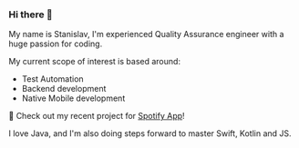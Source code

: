 ### Hi there 👋
My name is Stanislav, I'm experienced Quality Assurance engineer with a huge passion for coding.

My current scope of interest is based around:
- Test Automation
- Backend development
- Native Mobile development

💚 Check out my recent project for <a href="https://github.com/gitstanhub/test-automation-experiment-spotify">Spotify App</a>!

I love Java, and I'm also doing steps forward to master Swift, Kotlin and JS.

<!--
**gitstanhub/gitstanhub** is a ✨ _special_ ✨ repository because its `README.md` (this file) appears on your GitHub profile.

Here are some ideas to get you started:

- 🔭 I’m currently working on ...
- 🌱 I’m currently learning ...
- 👯 I’m looking to collaborate on ...
- 🤔 I’m looking for help with ...
- 💬 Ask me about ...
- 📫 How to reach me: ...
- 😄 Pronouns: ...
- ⚡ Fun fact: ...
-->
